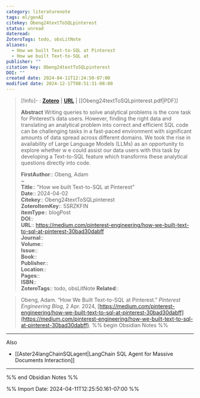 ```yaml
---
category: literaturenote
tags: ml/genAI
citekey: Obeng24textToSQLpinterest
status: unread
dateread: 
ZoteroTags: todo, obsLitNote
aliases:
  - How we built Text-to-SQL at Pinterest
  - How we built Text-to-SQL at
publisher: ""
citation key: Obeng24textToSQLpinterest
DOI: ""
created date: 2024-04-11T12:24:50-07:00
modified date: 2024-12-17T08:51:31-08:00
---
```


> [!info]- : [**Zotero**](zotero://select/library/items/5SRZKFIN)   | [**URL**](https://medium.com/pinterest-engineering/how-we-built-text-to-sql-at-pinterest-30bad30dabff) | [[Obeng24textToSQLpinterest.pdf|PDF]]
>
> 
> **Abstract**
> Writing queries to solve analytical problems is the core task for Pinterest’s data users. However, finding the right data and translating an analytical problem into correct and efficient SQL code can be challenging tasks in a fast-paced environment with significant amounts of data spread across different domains.  We took the rise in availability of Large Language Models (LLMs) as an opportunity to explore whether w e could assist our data users with this task by developing a Text-to-SQL feature which transforms these analytical questions directly into code.
> 
> 
> **FirstAuthor**:: Obeng, Adam  
~    
> **Title**:: "How we built Text-to-SQL at Pinterest"  
> **Date**:: 2024-04-02  
> **Citekey**:: Obeng24textToSQLpinterest  
> **ZoteroItemKey**:: 5SRZKFIN  
> **itemType**:: blogPost  
> **DOI**::   
> **URL**:: https://medium.com/pinterest-engineering/how-we-built-text-to-sql-at-pinterest-30bad30dabff  
> **Journal**::   
> **Volume**::   
> **Issue**::   
> **Book**::   
> **Publisher**::   
> **Location**::    
> **Pages**::   
> **ISBN**::   
> **ZoteroTags**:: todo, obsLitNote
>**Related**:: 

> Obeng, Adam. “How We Built Text-to-SQL at Pinterest.” _Pinterest Engineering Blog_, 2 Apr. 2024, [https://medium.com/pinterest-engineering/how-we-built-text-to-sql-at-pinterest-30bad30dabff](https://medium.com/pinterest-engineering/how-we-built-text-to-sql-at-pinterest-30bad30dabff).
%% begin Obsidian Notes %%
___
Also 
- [[Aster24langChainSQLagent|LangChain SQL Agent for Massive Documents Interaction]]
___
%% end Obsidian Notes %%



%% Import Date: 2024-04-11T12:25:50.161-07:00 %%
